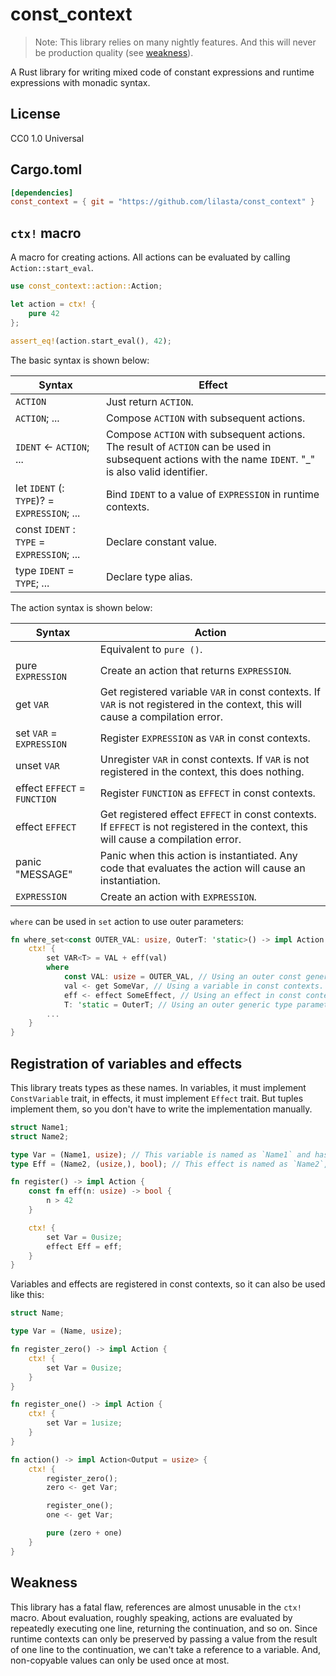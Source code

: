 # const_context

> Note: This library relies on many nightly features. And this will never be production quality (see [weakness](#weakness)).

A Rust library for writing mixed code of constant expressions and runtime expressions with monadic syntax.

## License

CC0 1.0 Universal

## Cargo.toml

```toml
[dependencies]
const_context = { git = "https://github.com/lilasta/const_context" }
```

## `ctx!` macro

A macro for creating actions. All actions can be evaluated by calling `Action::start_eval`.

```rust
use const_context::action::Action;

let action = ctx! {
    pure 42
};

assert_eq!(action.start_eval(), 42);
```

The basic syntax is shown below:

|Syntax|Effect|
|-|-|
|`ACTION`|Just return `ACTION`.|
|`ACTION`; ...|Compose `ACTION` with subsequent actions.|
|`IDENT` <- `ACTION`; ...|Compose `ACTION` with subsequent actions. The result of `ACTION` can be used in subsequent actions with the name `IDENT`. "_" is also valid identifier.|
|let `IDENT` (: `TYPE`)? = `EXPRESSION`; ...|Bind `IDENT` to a value of `EXPRESSION` in runtime contexts.|
|const `IDENT` : `TYPE` = `EXPRESSION`; ...|Declare constant value.|
|type `IDENT` = `TYPE`; ...|Declare type alias.|

The action syntax is shown below:

|Syntax|Action|
|-|-|
||Equivalent to `pure ()`.|
|pure `EXPRESSION`|Create an action that returns `EXPRESSION`.|
|get `VAR`|Get registered variable `VAR` in const contexts. If `VAR` is not registered in the context, this will cause a compilation error.|
|set `VAR` = `EXPRESSION`|Register `EXPRESSION` as `VAR` in const contexts. |
|unset `VAR`|Unregister `VAR` in const contexts. If `VAR` is not registered in the context, this does nothing.|
|effect `EFFECT` = `FUNCTION`|Register `FUNCTION` as `EFFECT` in const contexts.|
|effect `EFFECT`|Get registered effect `EFFECT` in const contexts. If `EFFECT` is not registered in the context, this will cause a compilation error.|
|panic "MESSAGE"|Panic when this action is instantiated. Any code that evaluates the action will cause an instantiation.|
|`EXPRESSION`|Create an action with `EXPRESSION`.|

`where` can be used in `set` action to use outer parameters:

```rust
fn where_set<const OUTER_VAL: usize, OuterT: 'static>() -> impl Action {
    ctx! {
        set VAR<T> = VAL + eff(val)
        where
            const VAL: usize = OUTER_VAL, // Using an outer const generic parameter
            val <- get SomeVar, // Using a variable in const contexts.
            eff <- effect SomeEffect, // Using an effect in const contexts.
            T: 'static = OuterT; // Using an outer generic type parameter.
        ...
    }
}
```

## Registration of variables and effects

This library treats types as these names. In variables, it must implement `ConstVariable` trait, in effects, it must implement `Effect` trait. But tuples implement them, so you don't have to write the implementation manually.

```rust
struct Name1;
struct Name2;

type Var = (Name1, usize); // This variable is named as `Name1` and has a value of type `usize`.
type Eff = (Name2, (usize,), bool); // This effect is named as `Name2`, takes a value of type `usize` as an argument and returns a value of type `bool`.

fn register() -> impl Action {
    const fn eff(n: usize) -> bool {
        n > 42
    }

    ctx! {
        set Var = 0usize;
        effect Eff = eff;
    }
}
```

Variables and effects are registered in const contexts, so it can also be used like this:

```rust
struct Name;

type Var = (Name, usize);

fn register_zero() -> impl Action {
    ctx! {
        set Var = 0usize;
    }
}

fn register_one() -> impl Action {
    ctx! {
        set Var = 1usize;
    }
}

fn action() -> impl Action<Output = usize> {
    ctx! {
        register_zero();
        zero <- get Var;

        register_one();
        one <- get Var;

        pure (zero + one)
    }
}
```

## Weakness

This library has a fatal flaw, references are almost unusable in the `ctx!` macro. About evaluation, roughly speaking, actions are evaluated by repeatedly executing one line, returning the continuation, and so on. Since runtime contexts can only be preserved by passing a value from the result of one line to the continuation,  we can't take a reference to a variable. And, non-copyable values can only be used once at most.